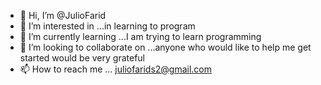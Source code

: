 - 👋 Hi, I’m @JulioFarid
- 👀 I’m interested in ...in learning to program 
- 🌱 I’m currently learning ...I am trying to learn programming
- 💞️ I’m looking to collaborate on ...anyone who would like to help me get started would be very grateful
- 📫 How to reach me ... juliofarids2@gmail.com

<!---
JulioFarid/JulioFarid is a ✨ special ✨ repository because its `README.md` (this file) appears on your GitHub profile.
You can click the Preview link to take a look at your changes.
--->
